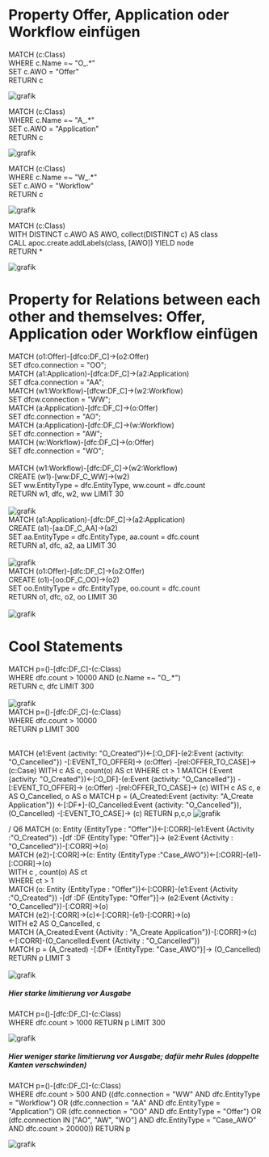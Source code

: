 
<H1>Property Offer, Application oder Workflow einfügen</H1>

MATCH (c:Class) <br>
WHERE c.Name =~ "O_.*" <br>
SET c.AWO = "Offer" <br>
RETURN c <br>

 ![grafik](https://user-images.githubusercontent.com/62024017/214136894-d196d971-25f1-49f4-8e0c-f7ffbc84ad70.png)

MATCH (c:Class) <br>
WHERE c.Name =~ "A_.*" <br>
SET c.AWO = "Application" <br>
RETURN c <br>

![grafik](https://user-images.githubusercontent.com/62024017/214137666-c8d1108f-f0a3-4878-a42a-79cf6b9092c8.png)

MATCH (c:Class) <br>
WHERE c.Name =~ "W_.*" <br>
SET c.AWO = "Workflow" <br>
RETURN c <br>

![grafik](https://user-images.githubusercontent.com/62024017/214137760-25b0e866-e9ba-430a-a6b2-0c624e44b132.png)



MATCH (c:Class) <br>
WITH DISTINCT c.AWO AS AWO, collect(DISTINCT c) AS class <br>
CALL apoc.create.addLabels(class, [AWO]) YIELD node <br>
RETURN *  <br>

![grafik](https://user-images.githubusercontent.com/62024017/214137951-4f382f5b-4f14-42b2-8bcd-f12c80ce1564.png)



<H1>Property for Relations between each other and themselves: Offer, Application oder Workflow einfügen</H1>

MATCH (o1:Offer)-[dfco:DF_C]->(o2:Offer) <br>
SET dfco.connection = "OO"; <br>
MATCH (a1:Application)-[dfca:DF_C]->(a2:Application) <br>
SET dfca.connection = "AA"; <br>
MATCH (w1:Workflow)-[dfcw:DF_C]->(w2:Workflow) <br>
SET dfcw.connection = "WW"; <br>
MATCH (a:Application)-[dfc:DF_C]->(o:Offer) <br>
SET dfc.connection = "AO"; <br>
MATCH (a:Application)-[dfc:DF_C]->(w:Workflow) <br>
SET dfc.connection = "AW"; <br>
MATCH (w:Workflow)-[dfc:DF_C]->(o:Offer) <br>
SET dfc.connection = "WO"; <br>
<br>
MATCH (w1:Workflow)-[dfc:DF_C]->(w2:Workflow) <br>
CREATE (w1)-[ww:DF_C_WW]->(w2) <br>
SET ww.EntityType = dfc.EntityType, ww.count = dfc.count <br>
RETURN w1, dfc, w2, ww LIMIT 30 <br>
<br>
![grafik](https://user-images.githubusercontent.com/62024017/214142452-a57c6495-0def-4cb7-bbf7-608371092b71.png)
<br>
MATCH (a1:Application)-[dfc:DF_C]->(a2:Application) <br>
CREATE (a1)-[aa:DF_C_AA]->(a2) <br>
SET aa.EntityType = dfc.EntityType, aa.count = dfc.count <br>
RETURN a1, dfc, a2, aa LIMIT 30 <br>
<br>
![grafik](https://user-images.githubusercontent.com/62024017/214142722-89c6c9f5-f2bc-4b16-b3c3-58873227c26a.png)
<br>
MATCH (o1:Offer)-[dfc:DF_C]->(o2:Offer) <br>
CREATE (o1)-[oo:DF_C_OO]->(o2) <br>
SET oo.EntityType = dfc.EntityType, oo.count = dfc.count <br>
RETURN o1, dfc, o2, oo LIMIT 30 <br>
<br>
![grafik](https://user-images.githubusercontent.com/62024017/214142811-fe69bfaa-f11d-4d3c-b8af-99b51e83f6ae.png)





<H1>Cool Statements</H1>

MATCH p=()-[dfc:DF_C]-(c:Class)  <br>
WHERE dfc.count > 10000 AND (c.Name =~ "O_.*") <br>
RETURN c, dfc LIMIT 300<br>
<br>
![grafik](https://user-images.githubusercontent.com/62024017/214140635-6daf612d-33ea-498d-bcb9-d9431f052d4a.png)
<br>
MATCH p=()-[dfc:DF_C]-(c:Class) <br>
WHERE dfc.count > 10000 <br>
RETURN p LIMIT 300 <br>
<br>
 
MATCH  (e1:Event {activity: "O_Created"})<-[:O_DF]-(e2:Event {activity: "O_Cancelled"}) -[:EVENT_TO_OFFER]-> (o:Offer) -[rel:OFFER_TO_CASE]-> (c:Case)
WITH  c AS c, count(o) AS ct
WHERE ct > 1
MATCH (:Event {activity: "O_Created"})<-[:O_DF]-(e:Event {activity: "O_Cancelled"}) -[:EVENT_TO_OFFER]-> (o:Offer) -[rel:OFFER_TO_CASE]-> (c)
WITH c AS c, e AS O_Cancelled, o AS o
MATCH p = (A_Created:Event {activity: "A_Create Application"}) <-[:DF*]-(O_Cancelled:Event {activity: "O_Cancelled"}), (O_Cancelled) -[:EVENT_TO_CASE]-> (c)
RETURN p,c,o
![grafik](https://user-images.githubusercontent.com/62024017/214145227-d4682236-2322-4eed-95bd-7d84d6b78043.png)


/ Q6
MATCH (o: Entity {EntityType : "Offer"})<-[:CORR]-(e1:Event {Activity :"O_Created"}) -[df :DF {EntityType: "Offer"}]-> (e2:Event {Activity : "O_Cancelled"})-[:CORR]->(o) <br>
MATCH (e2)-[:CORR]->(c: Entity {EntityType :"Case_AWO"})<-[:CORR]-(e1)-[:CORR]->(o) <br>
WITH c , count(o) AS ct <br>
WHERE ct > 1 <br>
MATCH (o: Entity {EntityType : "Offer"})<-[:CORR]-(e1:Event {Activity :"O_Created"}) -[df :DF {EntityType: "Offer"}]-> (e2:Event {Activity : "O_Cancelled"})-[:CORR]->(o) <br>
MATCH (e2)-[:CORR]->(c)<-[:CORR]-(e1)-[:CORR]->(o) <br>
WITH e2 AS O_Cancelled, c <br>
MATCH (A_Created:Event {Activity : "A_Create Application"})-[:CORR]->(c)<-[:CORR]-(O_Cancelled:Event {Activity : "O_Cancelled"}) <br>
MATCH p = (A_Created) -[:DF* {EntityType: "Case_AWO"}]-> (O_Cancelled) <br>
RETURN p LIMIT 3 <br>
<br>
![grafik](https://user-images.githubusercontent.com/62024017/214144238-c1362b56-8374-4935-9582-7cc3e8993715.png)


<h5>Hier starke limitierung vor Ausgabe </h5>
MATCH p=()-[dfc:DF_C]-(c:Class) <br>
WHERE dfc.count > 1000
RETURN p LIMIT 300

![grafik](https://user-images.githubusercontent.com/62024017/214144543-5bf42e98-5bbf-454b-a887-c21a87b3fd51.png)


<h5>Hier weniger starke limitierung vor Ausgabe; dafür mehr Rules (doppelte Kanten verschwinden) </h5>
MATCH p=()-[dfc:DF_C]-(c:Class) <br>
WHERE dfc.count > 500 AND ((dfc.connection = "WW" AND dfc.EntityType = "Workflow") OR (dfc.connection = "AA" AND dfc.EntityType = "Application") OR (dfc.connection = "OO" AND dfc.EntityType = "Offer") OR (dfc.connection IN ["AO", "AW", "WO"] AND dfc.EntityType = "Case_AWO" AND dfc.count > 20000))
RETURN p <br>

 ![grafik](https://user-images.githubusercontent.com/62024017/214143612-f8d8d8f3-3d44-44d0-aa4b-179adc857d8b.png)


